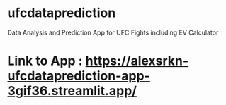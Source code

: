 # ufcdataprediction
Data Analysis and Prediction App for UFC Fights including EV Calculator

# Link to App : https://alexsrkn-ufcdataprediction-app-3gif36.streamlit.app/

